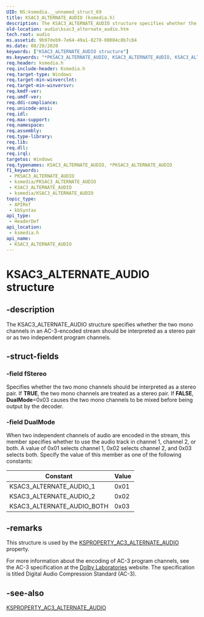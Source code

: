 ```yaml
---
UID: NS:ksmedia.__unnamed_struct_69
title: KSAC3_ALTERNATE_AUDIO (ksmedia.h)
description: The KSAC3_ALTERNATE_AUDIO structure specifies whether the two mono channels in an AC-3-encoded stream should be interpreted as a stereo pair or as two independent program channels.
old-location: audio\ksac3_alternate_audio.htm
tech.root: audio
ms.assetid: 9b97deb9-7e64-49a1-8278-08084c8b7c84
ms.date: 08/20/2020
keywords: ["KSAC3_ALTERNATE_AUDIO structure"]
ms.keywords: "*PKSAC3_ALTERNATE_AUDIO, KSAC3_ALTERNATE_AUDIO, KSAC3_ALTERNATE_AUDIO structure [Audio Devices], PKSAC3_ALTERNATE_AUDIO, PKSAC3_ALTERNATE_AUDIO structure pointer [Audio Devices], aud-prop_172c7e1b-4c53-4836-82c2-37590cf87744.xml, audio.ksac3_alternate_audio, ksmedia/KSAC3_ALTERNATE_AUDIO, ksmedia/PKSAC3_ALTERNATE_AUDIO"
req.header: ksmedia.h
req.include-header: Ksmedia.h
req.target-type: Windows
req.target-min-winverclnt: 
req.target-min-winversvr: 
req.kmdf-ver: 
req.umdf-ver: 
req.ddi-compliance: 
req.unicode-ansi: 
req.idl: 
req.max-support: 
req.namespace: 
req.assembly: 
req.type-library: 
req.lib: 
req.dll: 
req.irql: 
targetos: Windows
req.typenames: KSAC3_ALTERNATE_AUDIO, *PKSAC3_ALTERNATE_AUDIO
f1_keywords:
 - PKSAC3_ALTERNATE_AUDIO
 - ksmedia/PKSAC3_ALTERNATE_AUDIO
 - KSAC3_ALTERNATE_AUDIO
 - ksmedia/KSAC3_ALTERNATE_AUDIO
topic_type:
 - APIRef
 - kbSyntax
api_type:
 - HeaderDef
api_location:
 - ksmedia.h
api_name:
 - KSAC3_ALTERNATE_AUDIO
---
```


# KSAC3_ALTERNATE_AUDIO structure


## -description

The KSAC3_ALTERNATE_AUDIO structure specifies whether the two mono channels in an AC-3-encoded stream should be interpreted as a stereo pair or as two independent program channels.

## -struct-fields

### -field fStereo

Specifies whether the two mono channels should be interpreted as a stereo pair. If **TRUE**, the two mono channels are treated as a stereo pair. If **FALSE**, **DualMode**=0x03 causes the two mono channels to be mixed before being output by the decoder.

### -field DualMode

When two independent channels of audio are encoded in the stream, this member specifies whether to use the audio track in channel 1, channel 2, or both. A value of 0x01 selects channel 1, 0x02 selects channel 2, and 0x03 selects both. Specify the value of this member as one of the following constants:

| Constant | Value |
|--|--|
| KSAC3_ALTERNATE_AUDIO_1 | 0x01 |
| KSAC3_ALTERNATE_AUDIO_2 | 0x02 |
| KSAC3_ALTERNATE_AUDIO_BOTH | 0x03 |

## -remarks

This structure is used by the [KSPROPERTY_AC3_ALTERNATE_AUDIO](/windows-hardware/drivers/audio/ksproperty-ac3-alternate-audio) property.

For more information about the encoding of AC-3 program channels, see the AC-3 specification at the [Dolby Laboratories](https://www.dolby.com) website. The specification is titled Digital Audio Compression Standard (AC-3).

## -see-also

[KSPROPERTY_AC3_ALTERNATE_AUDIO](/windows-hardware/drivers/audio/ksproperty-ac3-alternate-audio)